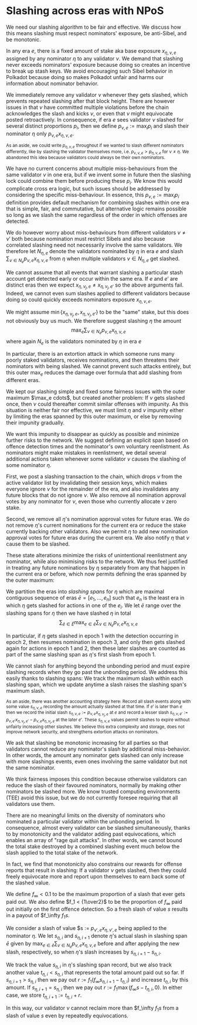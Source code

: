 # Slashing across eras with NPoS

We need our slashing algorithm to be fair and effective.  We discuss how this means slashing must respect nominators' exposure, be anti-Sibel, and be monotonic. 


In any era $e$, there is a fixed amount of stake aka base exposure $x_{\eta,\nu,e}$ assigned by any nominator $\eta$ to any validator $\nu$.  We demand that slashing never exceeds nominators' exposure because doing so creates an incentive to break up stash keys.  We avoid encouraging such Sibel behavior in Polkadot because doing so makes Polkadot unfair and harms our information about nominator behavior.

We immediately remove any validator $\nu$ whenever they gets slashed, which prevents repeated slashing after that block height.  There are however issues in that $\nu$ have committed multiple violations before the chain acknowledges the slash and kicks $\nu$, or even that $\nu$ might equivocate posted retroactively.  In consequence, if era $e$ sees validator $\nu$ slashed for several distinct proportions $p_i$, then we define $p_{\nu,e} := \max_i p_i$ and slash their nominator $\eta$ only $p_{\nu,e} x_{\eta,\nu,e}$.  

<small>As an aside, we could write $p_{\eta,\nu,e}$ throughout if we wanted to slash different nominators differently, like by slashing the validator themselves more, i.e. $p_{\nu,\nu,e} > p_{\eta,\nu,e}$ for $\nu \ne \eta$.  We abandoned this idea because validators could always be their own nominators.</small>

We have no current concerns about multiple miss-behaviours from the same validator $\nu$ in one era, but if we invent some in future then the slashing lock could combine them before producing these $p_i$.  We know this would complicate cross era logic, but such issues should be addressed by considering the specific miss-behaviour.  In essence, this $p_{\nu,e} := \max_i p_i$ definition provides default mechanism for combining slashes within one era that is simple, fair, and commutative, but alternative logic remains possible so long as we slash the same regardless of the order in which offenses are detected.


We do however worry about miss-behaviours from different validators $\nu \ne \nu'$ both because nomination must restrict Sibels and also because correlated slashing need not necessarily involve the same validators.  We therefore let $N_{\eta,e}$ denote the validators nominated by $\eta$ in era $e$ and slash $\sum_{\nu \in N_e} p_{\nu,e} x_{\eta,\nu,e}$ from $\eta$ when multiple validators $\nu \in N_{\eta,e}$ get slashed.


We cannot assume that all events that warrant slashing a particular stash account get detected early or occur within the same era.  If $e$ and $e'$ are distinct eras then we expect $x_{\eta,\nu_j,e} \ne x_{\eta,\nu_j,e'}$ so the above arguments fail.  Indeed, we cannot even sum slashes applied to different validators because doing so could quickly exceeds nominators exposure $x_{\eta,\nu,e}$.

We might assume $\min \{ x_{\eta,\nu_j,e}, x_{\eta,\nu_j,e'} \}$ to be the "same" stake, but this does not obviously buy us much.  We therefore suggest slashing $\eta$ the amount
$$ \max_e \sum_{\nu \in N_e} p_{\nu,e} x_{\eta,\nu,e} $$
where again $N_e$ is the validators nominated by $\eta$ in era $e$

In particular, there is an extortion attack in which someone runs many poorly staked validators, receives nominations, and then threatens their nominators with being slashed.  We cannot prevent such attacks entirely, but this outer $\max_e$ reduces the damage over formula that add slashing from different eras.


We kept our slashing simple and fixed some fairness issues with the outer maximum $\max_e cdots\$, but created another problem:  If $\nu$ gets slashed once, then $\nu$ could thereafter commit similar offenses with impunity.  As this situation is neither fair nor effective, we must limit $\eta$ and $\nu$ impunity either by limiting the eras spanned by this outer maximum, or else by removing their impunity gradually.  

We want this impunity to disappear as quickly as possible and minimize further risks to the network.  We suggest defining an explicit span based on offence detection times and the nominator's own voluntary reenlistment.  As nominators might make mistakes in reenlistment, we detail several additional actions taken whenever some validator $\nu$ causes the slashing of some nominator $\eta$.  

First, we post a slashing transaction to the chain, which drops $\nu$ from the active validator list by invalidating their session keys, which makes everyone ignore $\nu$ for the remainder of the era, and also invalidates any future blocks that do not ignore $\nu$.  We also remove all nomination approval votes by any nominator for $\nu$, even those who currently allocate $\nu$ zero stake.

Second, we remove all $\eta$'s nomination approval votes for future eras.  We do not remove $\eta$'s current nominations for the current era or reduce the stake currently backing other validators.  Also we permit $\eta$ to add new nomination approval votes for future eras during the current era.  We also notify $\eta$ that $\nu$ cause them to be slashed.  

These state alterations minimize the risks of unintentional reenlistment any nominator, while also minimising risks to the network.  We thus feel justified in treating any future nominations by $\eta$ separately from any that happen in the current era or before, which now permits defining the eras spanned by the outer maximum:

We partition the eras into _slashing spans_ for $\eta$ which are maximal contiguous sequence of eras $\bar{e} = \left[ e_1, \ldots, e_n \right]$ such that $e_n$ is the least era in which $\eta$ gets slashed for actions in one of the $e_i$.  We let $\bar{e}$ range over the slashing spans for $\eta$ then we have slashed $\eta$ in total  
$$ \sum_{\bar{e} \in \bar{E}} \max_{e \in \bar{e}} \sum_{\nu \in N_e} p_{\nu,e} x_{\eta,\nu,e} $$

In particular, if $\eta$ gets slashed in epoch 1 with the detection occurring in epoch 2, then resumes nomination in epoch 3, and only then gets slashed again for actions in epoch 1 and 2, then these later slashes are counted as part of the same slashing span as $\eta$'s first slash from epoch 1.  

We cannot slash for anything beyond the unbonding period and must expire slashing records when they go past the unbonding period.  We address this easily thanks to slashing spans:  We track the maximum slash within each slashing span, which we update anytime a slash raises the slashing span's maximum slash.  

<small>As an aside, there was another accounting strategy here:  Record all slash events along with some value $s_{\eta,\nu,e}$ recording the amount actually slashed at that time.  If $e'$ is later than $e$ then we record the initial slash $s_{\eta,\nu,e} := p_{\nu,e} x_{\eta,\nu_j,e}$ at $e$ and record a lesser slash $s_{\eta,\nu,e'} := p_{\nu,e'} x_{\eta,\nu_j,e'} - p_{\nu,e} x_{\eta,\nu_j,e}$ at the later $e'$.  These $s_{\eta,\nu,e}$ values permit slashes to expire without unfairly increasing other slashes.  We believe this extra complexity and storage, does not improve network security, and strengthens extortion attacks on nominators.</small>


We ask that slashing be monotonic increasing for all parties so that validators cannot reduce any nominator's slash by additional miss-behavior.  In other words, the amount any nominator gets slashed can only increase with more slashings events, even ones involving the same validator but not the same nominator.

We think fairness imposes this condition because otherwise validators can reduce the slash of their favoured nominators, normally by making other nominators be slashed more.  We know trusted computing environments (TEE) avoid this issue, but we do not currently foresee requiring that all validators use them.

There are no meaningful limits on the diversity of nominators who nominated a particular validator within the unbonding period.  In consequence, almost every validator can be slashed simultaneously, thanks to by monotonicity and the validator adding past equivocations, which enables an array of "rage quit attacks".  In other words, we cannot bound the total stake destroyed by a combined slashing event much below the slash applied to the total stake of the network.


In fact, we find that monotonicity also constrains our rewards for offense reports that result in slashing:  If a validator $\nu$ gets slashed, then they could freely equivocate more and report upon themselves to earn back some of the slashed value.  

We define $f_\infty < 0.1$ to be the maximum proportion of a slash that ever gets paid out.  We also define $f_1 < {1\over2}$ to be the proportion of $f_\infty$ paid out initially on the first offence detection.  So a fresh slash of value $s$ results in a payout of $f_\infty $f_1 s$.

We consider a slash of value $s := $p_{\nu',e} x_{\eta,\nu',e}$ being applied to the nominator $\eta$.  We let $s_{\eta,i}$ and $s_{\eta,i+1}$ denote $\eta$'s actual slash in slashing span $\bar{e}$ given by $\max_{e \in \bar{e}} \sum_{\nu \in N_e} p_{\nu,e} x_{\eta,\nu,e}$ before and after applying the new slash, respectively, so when $\eta$'s slash increases by $s_{\eta,i+1} - s_{\eta,i}$.

We track the value $s_{\eta,i}$ in $\eta$'s slashing span record, but we also track another value $t_{\eta,i} < s_{\eta,i}$ that represents the total amount paid out so far.  If $s_{\eta,i+1} > s_{\eta,i}$ then we pay out $r := f_1 (f_\infty s_{\eta,i+1} - t_{\eta,i})$ and increase $t_{\eta,i}$ by this amount.  If $s_{\eta,i+1} = s_{\eta,i}$ then we pay out $r := f_1 \max(f_\infty s - t_{\eta,i},0)$.  In either case, we store $t_{\eta,i+1} := t_{\eta,i} + r$.

In this way, our validator $\nu$ cannot reclaim more than $f_\infty $f_1 s$ from a slash of value $s$  even by repeatedly equivocations.


